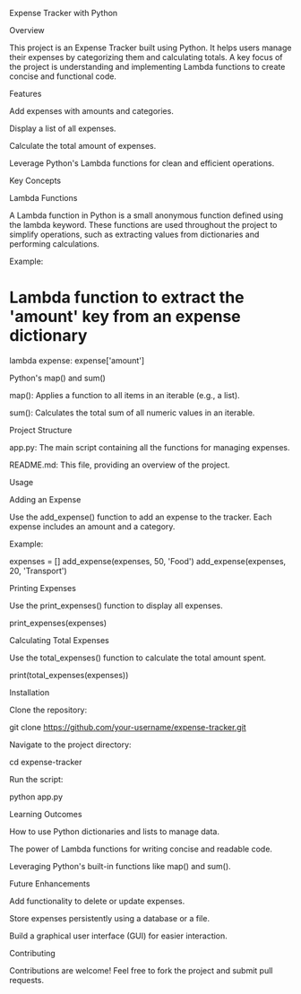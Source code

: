 Expense Tracker with Python

Overview

This project is an Expense Tracker built using Python. It helps users manage their expenses by categorizing them and calculating totals. A key focus of the project is understanding and implementing Lambda functions to create concise and functional code.

Features

Add expenses with amounts and categories.

Display a list of all expenses.

Calculate the total amount of expenses.

Leverage Python's Lambda functions for clean and efficient operations.

Key Concepts

Lambda Functions

A Lambda function in Python is a small anonymous function defined using the lambda keyword. These functions are used throughout the project to simplify operations, such as extracting values from dictionaries and performing calculations.

Example:

# Lambda function to extract the 'amount' key from an expense dictionary
lambda expense: expense['amount']

Python's map() and sum()

map(): Applies a function to all items in an iterable (e.g., a list).

sum(): Calculates the total sum of all numeric values in an iterable.

Project Structure

app.py: The main script containing all the functions for managing expenses.

README.md: This file, providing an overview of the project.

Usage

Adding an Expense

Use the add_expense() function to add an expense to the tracker. Each expense includes an amount and a category.

Example:

expenses = []
add_expense(expenses, 50, 'Food')
add_expense(expenses, 20, 'Transport')

Printing Expenses

Use the print_expenses() function to display all expenses.

print_expenses(expenses)

Calculating Total Expenses

Use the total_expenses() function to calculate the total amount spent.

print(total_expenses(expenses))

Installation

Clone the repository:

git clone https://github.com/your-username/expense-tracker.git

Navigate to the project directory:

cd expense-tracker

Run the script:

python app.py

Learning Outcomes

How to use Python dictionaries and lists to manage data.

The power of Lambda functions for writing concise and readable code.

Leveraging Python's built-in functions like map() and sum().

Future Enhancements

Add functionality to delete or update expenses.

Store expenses persistently using a database or a file.

Build a graphical user interface (GUI) for easier interaction.

Contributing

Contributions are welcome! Feel free to fork the project and submit pull requests.



